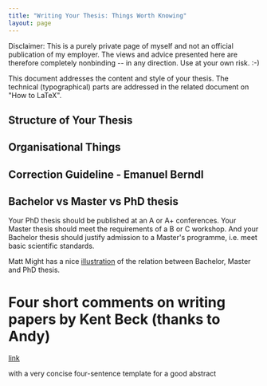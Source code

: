```yaml
---
title: "Writing Your Thesis: Things Worth Knowing"
layout: page
---
```


Disclaimer: This is a purely private page of myself and not an official
publication of my employer. The views and advice presented here are
therefore completely nonbinding -- in any direction. Use at your own
risk. :-)

This document addresses the content and style of your thesis. The
technical (typographical) parts are addressed in the related document on
"How to LaTeX".

## Structure of Your Thesis

## Organisational Things



## Correction Guideline - Emanuel Berndl

## Bachelor vs Master vs PhD thesis

Your PhD thesis should be published at an A or A+ conferences. Your Master
thesis should meet the requirements of a B or C workshop. And your
Bachelor thesis should justify admission to a Master's programme, i.e.
meet basic scientific standards.

Matt Might has a nice
[illustration](http://matt.might.net/articles/phd-school-in-pictures/)
of the relation between Bachelor, Master and PhD thesis.

# Four short comments on writing papers by Kent Beck (thanks to Andy)

[link](https://plg.uwaterloo.ca/~migod/research/beckOOPSLA.html)

with a very concise four-sentence template for a good abstract

